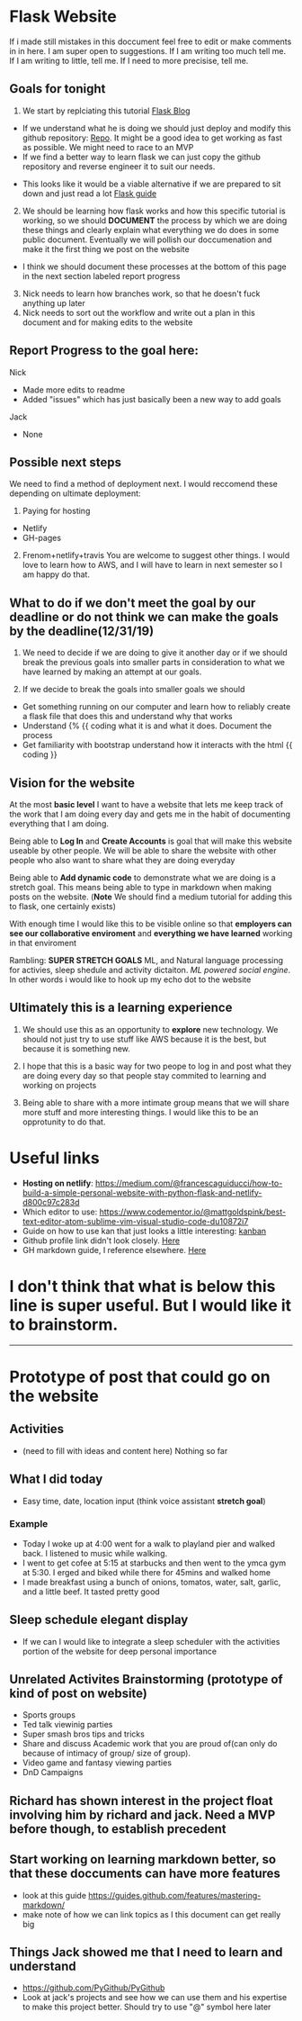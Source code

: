 # Flask Website

If i made still mistakes in this doccument feel free to edit or make comments in in here. I am super open to suggestions. If I am writing too much tell me. If I am writing to little, tell me. If I need to more precisise, tell me.


## Goals for tonight
1. We start by replciating this tutorial [Flask Blog](https://www.youtube.com/watch?v=MwZwr5Tvyxo)
- If we understand what he is doing we should just deploy and modify this github repository: [Repo](https://github.com/CoreyMSchafer/code_snippets/tree/master/Python/Flask_Blog). It might be a good idea to get working as fast as possible. We might need to race to an MVP
- If we find a better way to learn flask we can just copy the github repository and reverse engineer it to suit our needs.
 * This looks like it would be a viable alternative if we are prepared to sit down and just read a lot [Flask guide](http://flask.palletsprojects.com/en/1.1.x/)
2. We should be learning how flask works and how this specific tutorial is working, so we should **DOCUMENT** the process by which we are doing these things and clearly explain what everything we do does in some public document. Eventually we will pollish our doccumenation and make it the first thing we post on the website
 * I think we should document these processes at the bottom of this page in the next section labeled report progress
3. Nick needs to learn how branches work, so that he doesn't fuck anything up later
4. Nick needs to sort out the workflow and write out a plan in this document and for making edits to the website

## Report Progress to the goal here:
Nick
- Made more edits to readme
- Added "issues" which has just basically been a new way to add goals

Jack
- None

## Possible next steps
We need to find a method of deployment next. I would reccomend these depending on ultimate deployment:
1. Paying for hosting
- Netlify
- GH-pages
2. Frenom+netlify+travis
You are welcome to suggest other things. I would love to learn how to AWS, and I will have to learn in next semester so I am happy do that.

## What to do if we don't meet the goal by our deadline or do not think we can make the goals by the deadline(12/31/19)
1. We need to decide if we are doing to give it another day or if we should break the previous goals into smaller parts in consideration to what we have learned by making an attempt at our goals.

2. If we decide to break the goals into smaller goals we should
 * Get something running on our computer and learn how to reliably create a flask file that does this and understand why that works
 * Understand {% {{ coding what it is and what it does. Document the process
 * Get familiarity with bootstrap understand how it interacts with the html {{ coding }}

## Vision for the website

At the most **basic level** I want to have a website that lets me keep track of the work that I am doing every day and gets me in the habit of documenting everything that I am doing.

Being able to **Log In** and **Create Accounts** is goal that will make this website useable by other people. We will be able to share the website with other people who also want to share what they are doing everyday

Being able to **Add dynamic code** to demonstrate what we are doing is a stretch goal. This means being able to type in markdown when making posts on the website. (**Note** We should find a medium tutorial for adding this to flask, one certainly exists)

With enough time I would like this to be visible online so that **employers can see our collaborative enviroment** and **everything we have learned** working in that enviroment

Rambling: 
**SUPER STRETCH GOALS** ML, and Natural language processing for activies, sleep shedule and activity dictaiton. *ML powered social engine*. In other words i would like to hook up my echo dot to the website

## Ultimately this is a learning experience
1. We should use this as an opportunity to **explore** new technology. We should not just try to use stuff like AWS because it is the best, but because it is something new.

2. I hope that this is a basic way for two peope to log in and post what they are doing every day so that people stay commited to learning and working on projects

3. Being able to share with a more intimate group means that we will share more stuff and more interesting things. I would like this to be an opprotunity to do that.

# Useful links
- **Hosting on netlify**: https://medium.com/@francescaguiducci/how-to-build-a-simple-personal-website-with-python-flask-and-netlify-d800c97c283d
- Which editor to use: https://www.codementor.io/@mattgoldspink/best-text-editor-atom-sublime-vim-visual-studio-code-du10872i7
- Guide on how to use kan that just looks a little interesting: [kanban](https://medium.com/the-super-serious-lab/beginners-guide-to-kanban-6d1ed3babe86)
- Github profile link didn't look closely. [Here](https://hackernoon.com/how-to-optimize-your-github-profile-9540f338b2c9)
- GH markdown guide, I reference elsewhere. [Here](https://guides.github.com/features/mastering-markdown/)

# I don't think that what is below this line is super useful. But I would like it to brainstorm. 
-------------------------------------------------------------------------
# Prototype of post that could go on the website

## Activities
- (need to fill with ideas and content here) Nothing so far 
## What I did today
- Easy time, date, location input (think voice assistant **stretch goal**)
### Example
- Today I woke up at 4:00 went for a walk to playland pier and walked back. I listened to music while walking.
- I went to get cofee at 5:15 at starbucks and then went to the ymca gym at 5:30. I erged and biked while there for 45mins and walked home
- I made breakfast using a bunch of onions, tomatos, water, salt, garlic, and a little beef. It tasted pretty good

## Sleep schedule elegant display
- If we can I would like to integrate a sleep scheduler with the activities portion of the website for deep personal importance

## Unrelated Activites Brainstorming (prototype of kind of post on website)
- Sports groups
- Ted talk viewinig parties
- Super smash bros tips and tricks
- Share and discuss Academic work that you are proud of(can only do because of intimacy of group/ size of group). 
- Video game and fantasy viewing parties
- DnD Campaigns

## Richard has shown interest in the project float involving him by richard and jack. Need a MVP before though, to establish precedent
## Start working on learning markdown better, so that these doccuments can have more features
- look at this guide https://guides.github.com/features/mastering-markdown/
- make note of how we can link topics as I this document can get really big 

## Things Jack showed me that I need to learn and understand
- https://github.com/PyGithub/PyGithub
- Look at jack's projects and see how we can use them and his expertise to make this project better. Should try to use "@" symbol here later

